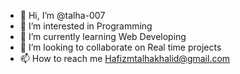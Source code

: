- 👋 Hi, I’m @talha-007
- 👀 I’m interested in Programming
- 🌱 I’m currently learning Web Developing
- 💞️ I’m looking to collaborate on Real time projects
- 📫 How to reach me Hafizmtalhakhalid@gmail.com

<!---
talha-007/talha-007 is a ✨ special ✨ repository because its `README.md` (this file) appears on your GitHub profile.
You can click the Preview link to take a look at your changes.
--->
